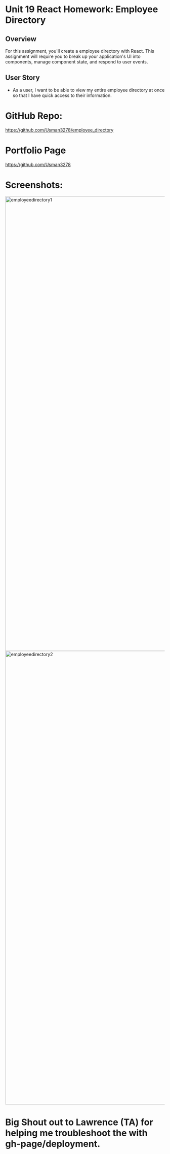 # Unit 19 React Homework: Employee Directory

## Overview

For this assignment, you'll create a employee directory with React. This assignment will require you to break up your application's UI into components, manage component state, and respond to user events.

## User Story

* As a user, I want to be able to view my entire employee directory at once so that I have quick access to their information.

# GitHub Repo:
https://github.com/Usman3278/employee_directory

# Portfolio Page
https://github.com/Usman3278 

# Screenshots:

<img width="1433" alt="employeedirectory1" src="https://user-images.githubusercontent.com/71395909/113323726-4b645f00-92e4-11eb-95e8-b54a82cb5c81.png">

<img width="1430" alt="employeedirectory2" src="https://user-images.githubusercontent.com/71395909/113323739-4f907c80-92e4-11eb-84cf-86d576ab2109.png">

# Big Shout out to Lawrence (TA) for helping me troubleshoot the with gh-page/deployment. 

